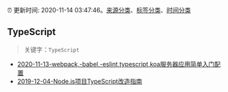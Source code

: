 :alarm_clock: 更新时间: 2020-11-14 03:47:46。[来源分类](../README.md)、[标签分类](../TAGS.md)、[时间分类](../TIMELINE.md)

## TypeScript


> 关键字：`TypeScript`



- [2020-11-13-webpack,-babel,-eslint,typescript,koa服务器应用简单入门配置](https://juejin.im/post/6894658363251965965) 
- [2019-12-04-Node.js项目TypeScript改造指南](https://juejin.im/post/5de4867f51882573135415dd) 